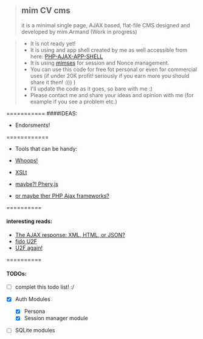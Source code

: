 >## mim CV cms
> it is a minimal single page, AJAX based, flat-file CMS designed and developed by mim.Armand (Work in progress)


> - It is not ready yet!
> - It is using and app shell created by me as well accessible from here: [PHP-AJAX-APP-SHELL](https://github.com/mim-Armand/PHP-AJAX-APP-SHELL)
> - It is using [mimses](https://github.com/mim-Armand/mimses) for session and Nonce management.
> - You can use this code for free fot personal or even for commercial uses (if under 20K profit! seriously if you earn more you should share it then! :))) )
> - I'll update the code as it goes, so bare with me :)
> - Please contact me and share your ideas and opinion with me (for example if you see a problem etc.)

===========
####IDEAS:

- Endorsments!

============
- Tools that can be handy:

- [Whoops!](https://github.com/filp/whoops)
- [XSLt](http://www.php.net/manual/en/book.xsl.php)
- [maybe?! Phery.js](http://phery-php-ajax.net/)
- [or maybe ther PHP Ajax frameworks?](http://ajaxpatterns.org/PHP_Ajax_Frameworks)



==========
#### interesting reads:

- [The AJAX response: XML, HTML, or JSON?](http://www.quirksmode.org/blog/archives/2005/12/the_ajax_respon.html)
- [ fido U2F ](http://fidoalliance.org/specs/fido-u2f-overview-v1.0-rd-20140209.pdf)
- [U2F again!](https://sites.google.com/site/oauthgoog/gnubby)


==========
#### TODOs:
- [ ] complet this todo list! :/
- [x] Auth Modules
  - [x] Persona
  - [x] Session manager module
- [ ] SQLite modules






